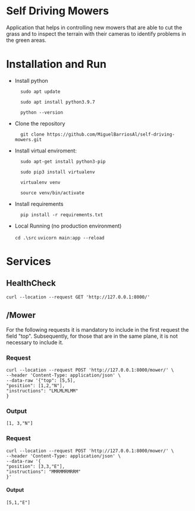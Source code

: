 # Self Driving Mowers

Application that helps in controlling new mowers that are able to cut the grass and to inspect the terrain with their cameras to identify problems in the green areas.


# Installation and Run
- Install python

        sudo apt update

        sudo apt install python3.9.7

        python --version

- Clone the repository

        git clone https://github.com/MiguelBarriosAl/self-driving-mowers.git

- Install virtual enviroment: 

        sudo apt-get install python3-pip

        sudo pip3 install virtualenv

        virtualenv venv

        source venv/bin/activate

- Install requirements

        pip install -r requirements.txt

- Local Running (no production environment)

  `cd .\src`
  `uvicorn main:app --reload`

# Services


## HealthCheck

`curl --location --request GET 'http://127.0.0.1:8000/'`

## /Mower
For the following requests it is mandatory to include in the first request the field "top".
Subsequently, for those that are in the same plane, it is not necessary to include it.

### Request

    curl --location --request POST 'http://127.0.0.1:8000/mower/' \
    --header 'Content-Type: application/json' \
    --data-raw '{"top": [5,5],
    "position": [1,2,"N"],
    "instructions": "LMLMLMLMM"
    }

### Output

`[1, 3,"N"]`

### Request

    curl --location --request POST 'http://127.0.0.1:8000/mower/' \
    --header 'Content-Type: application/json' \
    --data-raw '{
    "position": [3,3,"E"],
    "instructions": "MMRMMRMRRM"
    }'

#### Output

`[5,1,"E"]`